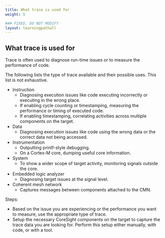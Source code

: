 ```yaml
---
title: What trace is used for
weight: 5

### FIXED, DO NOT MODIFY
layout: learningpathall
---
```


## What trace is used for
Trace is often used to diagnose run-time issues or to measure the performance of code.

The following lists the type of trace available and their possible uses. This list is not exhaustive.

- Instruction
  - Diagnosing execution issues like code executing incorrectly or executing in the wrong place.
  - If enabling cycle counting or timestamping, measuring the performance or timing of executed code.
  - If enabling timestamping, correlating activities across multiple components on the target.
- Data
  - Diagnosing execution issues like code using the wrong data or the correct data not being accessed. 
- Instrumentation
  - Outputting printf-style debugging.
  - On a Cortex-M core, dumping useful core information.
- System
  - To show a wider scope of target activity, monitoring signals outside the core.
- Embedded logic analyzer
  - Diagnosing target issues at the signal level. 
- Coherent mesh network
  - Captures messages between components attached to the CMN.

Steps:
- Based on the issue you are experiencing or the performance you want to measure, use the appropriate type of trace.
- Setup the necessary CoreSight components on the target to capture the trace data you are looking for. Perform this setup either manually, with code, or with a tool. 

